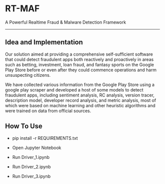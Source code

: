 # RT-MAF
A Powerful Realtime Fraud &amp; Malware Detection Framework

-------------------------------------------------------------------------------------------------------------------------------------------------------
## Idea and Implementation
Our solution aimed at providing a comprehensive self-sufficient software that could detect fraudulent apps both reactively and proactively in areas such as betting, investment, loan fraud, and fantasy sports on the Google Play Store before or even after they could commence operations and harm unsuspecting citizens.

We have collected various information from the Google Play Store using a google play scraper and developed a host of some models to detect fraudulent apps, including sentiment analysis, RC analysis, version tracer, description model, developer record analysis, and metric analysis, most of which were based on machine learning and other heuristic algorithms and were trained on data from official sources.


## How To Use
- pip install -r REQUIREMENTS.txt

- Open Jupyter Notebook

- Run Driver_1.ipynb

- Run Driver_2.ipynb

- Run Driver_3.ipynb
